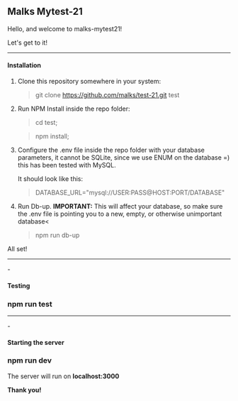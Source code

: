 <h2>Malks Mytest-21</h2>

Hello, and welcome to malks-mytest21!

Let's get to it!

----------
<h4>Installation</h4>

1) Clone this repository somewhere in your system:
    >git clone https://github.com/malks/test-21.git test

2) Run NPM Install inside the repo folder:

    >cd test;

    >npm install;

3) Configure the .env file inside the repo folder with your database parameters, it cannot be SQLite, since we use ENUM on the database =) this has been tested with MySQL.

    It should look like this:

    > DATABASE_URL="mysql://USER:PASS@HOST:PORT/DATABASE"

4) Run Db-up. 
    <b>IMPORTANT:</b> This will affect your database, so make sure the .env file is pointing you to a new, empty, or otherwise unimportant database<
    >npm run db-up

All set!

----------
-<h4>Testing</h4>

### npm run test

----------
-<h4>Starting the server</h4>

### npm run dev

The server will run on <b>localhost:3000</b>

<b>Thank you!</b>